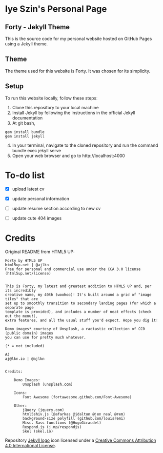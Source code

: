 # Iye Szin's Personal Page

## Forty - Jekyll Theme
This is the source code for my personal website hosted on GitHub Pages using a Jekyll theme.

## Theme
The theme used for this website is Forty. It was chosen for its simplicity.

## Setup

To run this website locally, follow these steps:

1. Clone this repository to your local machine
2. Install Jekyll by following the instructions in the official Jekyll documentation
3. At git bash, 
```
gem install bundle
gem install jekyll
```
4. In your terminal, navigate to the cloned repository and run the command bundle exec jekyll serve
5. Open your web browser and go to http://localhost:4000

# To-do list
- [x] upload latest cv
- [x] update personal information
- [ ] update resume section according to new cv
- [ ] update cute 404 images


# Credits

Original README from HTML5 UP:

```
Forty by HTML5 UP
html5up.net | @ajlkn
Free for personal and commercial use under the CCA 3.0 license (html5up.net/license)


This is Forty, my latest and greatest addition to HTML5 UP and, per its incredibly
creative name, my 40th (woohoo)! It's built around a grid of "image tiles" that are
set up to smoothly transition to secondary landing pages (for which a separate page
template is provided), and includes a number of neat effects (check out the menu!),
extra features, and all the usual stuff you'd expect. Hope you dig it!

Demo images* courtesy of Unsplash, a radtastic collection of CC0 (public domain) images
you can use for pretty much whatever.

(* = not included)

AJ
aj@lkn.io | @ajlkn


Credits:

	Demo Images:
		Unsplash (unsplash.com)

	Icons:
		Font Awesome (fortawesome.github.com/Font-Awesome)

	Other:
		jQuery (jquery.com)
		html5shiv.js (@afarkas @jdalton @jon_neal @rem)
		background-size polyfill (github.com/louisremi)
		Misc. Sass functions (@HugoGiraudel)
		Respond.js (j.mp/respondjs)
		Skel (skel.io)
```

Repository [Jekyll logo](https://github.com/jekyll/brand) icon licensed under a [Creative Commons Attribution 4.0 International License](http://choosealicense.com/licenses/cc-by-4.0/).
